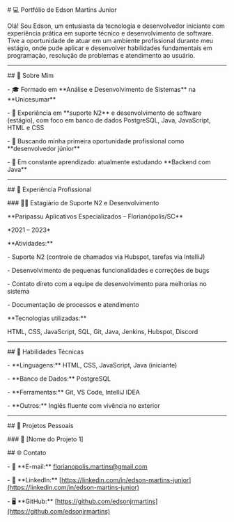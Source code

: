 \# 💻 Portfólio de Edson Martins Junior



Olá! Sou Edson, um entusiasta da tecnologia e desenvolvedor iniciante com experiência prática em suporte técnico e desenvolvimento de software. Tive a oportunidade de atuar em um ambiente profissional durante meu estágio, onde pude aplicar e desenvolver habilidades fundamentais em programação, resolução de problemas e atendimento ao usuário.



---



\## 📍 Sobre Mim



\- 🎓 Formado em \*\*Análise e Desenvolvimento de Sistemas\*\* na \*\*Unicesumar\*\*

\- 💼 Experiência em \*\*suporte N2\*\* e desenvolvimento de software (estágio), com foco em banco de dados PostgreSQL, Java, JavaScript, HTML e CSS

\- 🚀 Buscando minha primeira oportunidade profissional como \*\*desenvolvedor júnior\*\*

\- 🌱 Em constante aprendizado: atualmente estudando \*\*Backend com Java\*\*



---



\## 💼 Experiência Profissional



\### 🧑‍💻 Estagiário de Suporte N2 e Desenvolvimento  

\*\*Paripassu Aplicativos Especializados – Florianópolis/SC\*\*  

\*2021 – 2023\*



\*\*Atividades:\*\*



\- Suporte N2 (controle de chamados via Hubspot, tarefas via IntelliJ)

\- Desenvolvimento de pequenas funcionalidades e correções de bugs

\- Contato direto com a equipe de desenvolvimento para melhorias no sistema

\- Documentação de processos e atendimento



\*\*Tecnologias utilizadas:\*\*  

HTML, CSS, JavaScript, SQL, Git, Java, Jenkins, Hubspot, Discord



---



\## 🧰 Habilidades Técnicas



\- \*\*Linguagens:\*\* HTML, CSS, JavaScript, Java (iniciante)

\- \*\*Banco de Dados:\*\* PostgreSQL

\- \*\*Ferramentas:\*\* Git, VS Code, IntelliJ IDEA

\- \*\*Outros:\*\* Inglês fluente com vivência no exterior



---



\## 🧪 Projetos Pessoais



\### 🔹 \[Nome do Projeto 1]  



\## 🌐 Contato



\- 📧 \*\*E-mail:\*\* florianopolis.martins@gmail.com  

\- 💼 \*\*LinkedIn:\*\* \[https://linkedin.com/in/edson-martins-junior](https://linkedin.com/in/edson-martins-junior)  

\- 🖥️ \*\*GitHub:\*\* \[https://github.com/edsonjrmartins](https://github.com/edsonjrmartins)

